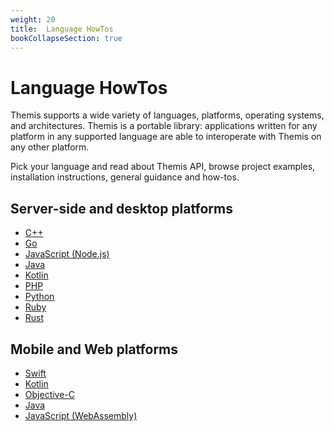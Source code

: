 ```yaml
---
weight: 20
title:  Language HowTos
bookCollapseSection: true
---
```


# Language HowTos

Themis supports a wide variety of languages, platforms, operating systems, and architectures.
Themis is a portable library:
applications written for any platform in any supported language
are able to interoperate with Themis on any other platform.

Pick your language and read about Themis API,
browse project examples, installation instructions,
general guidance and how-tos.

## Server-side and desktop platforms

  - [C++](cpp)
  - [Go](go)
  - [JavaScript (Node.js)](nodejs)
  - [Java](java)
  - [Kotlin](kotlin)
  - [PHP](php)
  - [Python](python)
  - [Ruby](ruby)
  - [Rust](rust)

## Mobile and Web platforms

  - [Swift](swift)
  - [Kotlin](kotlin)
  - [Objective-C](objc)
  - [Java](java)
  - [JavaScript (WebAssembly)](wasm)
